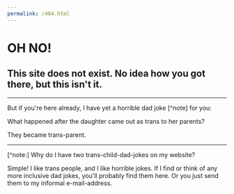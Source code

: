 ```yaml
---
permalink: /404.html
---
```

# OH NO!
## This site does not exist. No idea how you got there, but this isn't it.

---
But if you're here already, I have yet a horrible dad joke [^note] for you: 

What happened after the daughter came out as trans to her parents?

They became trans-parent. 
***

[^note:]
Why do I have two trans-child-dad-jokes on my website?

Simple! I like trans people, and I like horrible jokes. If I find or think of any more inclusive dad jokes, you'll probably find them here. Or you just send them to my informal e-mail-address.

